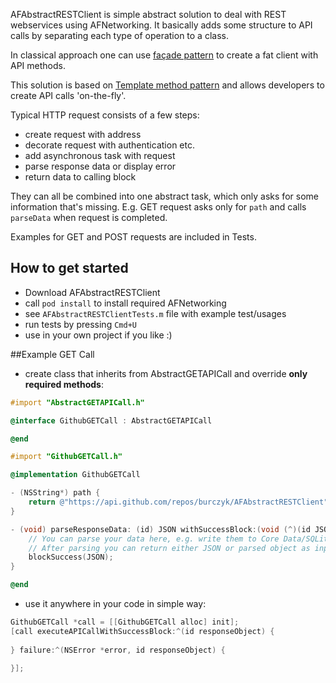 AFAbstractRESTClient is simple abstract solution to deal with REST webservices using AFNetworking.
It basically adds some structure to API calls by separating each type of operation to a class.

In classical approach one can use [façade pattern](http://en.wikipedia.org/wiki/Facade_pattern) to create a fat client with API methods.

This solution is based on [Template method pattern](http://en.wikipedia.org/wiki/Template_method_pattern) and allows developers to create API calls 'on-the-fly'. 

Typical HTTP request consists of a few steps:
* create request with address
* decorate request with authentication etc.
* add asynchronous task with request
* parse response data or display error
* return data to calling block

They can all be combined into one abstract task, which only asks for some information that's missing.
E.g. GET request asks only for `path` and calls `parseData` when request is completed.

Examples for GET and POST requests are included in Tests.

## How to get started
- Download AFAbstractRESTClient
- call `pod install` to install required AFNetworking
- see `AFAbstractRESTClientTests.m` file with example test/usages
- run tests by pressing `Cmd+U`
- use in your own project if you like :)

##Example GET Call
* create class that inherits from AbstractGETAPICall and override **only required methods**:

``` objective-c
#import "AbstractGETAPICall.h"

@interface GithubGETCall : AbstractGETAPICall

@end
```
``` objective-c
#import "GithubGETCall.h"

@implementation GithubGETCall

- (NSString*) path {
    return @"https://api.github.com/repos/burczyk/AFAbstractRESTClient";
}

- (void) parseResponseData: (id) JSON withSuccessBlock:(void (^)(id JSON)) blockSuccess {
    // You can parse your data here, e.g. write them to Core Data/SQLite or create your own model.
    // After parsing you can return either JSON or parsed object as input for block is (id)
    blockSuccess(JSON);
}

@end
```

* use it anywhere in your code in simple way:

``` objective-c
GithubGETCall *call = [[GithubGETCall alloc] init];
[call executeAPICallWithSuccessBlock:^(id responseObject) {
	
} failure:^(NSError *error, id responseObject) {
    
}];
```
